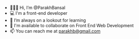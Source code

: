 - 🙋🏻‍♂️ Hi, I’m @ParakhBansal
- 💻 I'm a front-end developer
- 🌱 I’m always on a lookout for learning
- 🤝 I'm available to collaborate on Front End Web Development
- 📫 You can reach me at parakhb@gmail.com 

<!---
ParakhBansal/ParakhBansal is a ✨ special ✨ repository because its `README.md` (this file) appears on your GitHub profile.
You can click the Preview link to take a look at your changes.
--->
